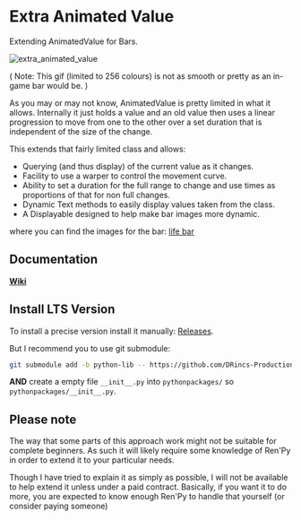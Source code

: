 
# Extra Animated Value

Extending AnimatedValue for Bars.

![extra_animated_value](https://github.com/DRincs-Productions/extra-animated-value/assets/67595890/847a65c0-6676-440c-b608-6a39d43a18fd)

( Note: This gif (limited to 256 colours) is not as smooth or pretty as an in-game bar would be. )

As you may or may not know, AnimatedValue is pretty limited in what it allows. Internally it just holds a value and an old value then uses a linear progression to move from one to the other over a set duration that is independent of the size of the change.

This extends that fairly limited class and allows:

- Querying (and thus display) of the current value as it changes.
- Facility to use a warper to control the movement curve.
- Ability to set a duration for the full range to change and use times as proportions of that for non full changes.
- Dynamic Text methods to easily display values taken from the class.
- A Displayable designed to help make bar images more dynamic.

where you can find the images for the bar: [life bar](https://www.freepik.com/search?format=search&query=life%20bar&type=vector)

## Documentation

**[Wiki](https://github.com/DRincs-Productions/extra-animated-value/wiki)**


## Install LTS Version

To install a precise version install it manually: [Releases](https://github.com/DRincs-Productions/NQTR-System/releases).

But I recommend you to use git submodule:

```bash
git submodule add -b python-lib -- https://github.com/DRincs-Productions/extra-animated-value 'pythonpackages/extra_animated_value'

```

**AND** create a empty file `__init__.py` into `pythonpackages/` so `pythonpackages/__init__.py`.


## Please note

The way that some parts of this approach work might not be suitable for complete beginners. As such it will likely require some knowledge of Ren'Py in order to extend it to your particular needs.

Though I have tried to explain it as simply as possible, I will not be available to help extend it unless under a paid contract.
Basically, if you want it to do more, you are expected to know enough Ren'Py to handle that yourself (or consider paying someone)
